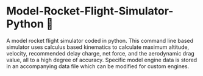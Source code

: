 # Model-Rocket-Flight-Simulator-Python 🚀
A model rocket flight simulator coded in python. 
This command line based simulator uses calculus based kinematics to calculate maximum altitude, velocity, recommended delay charge, net force, and the aerodynamic drag value, all to a high degree of accuracy. Specific model engine data is stored in an accompanying data file which can be modified for custom engines.
